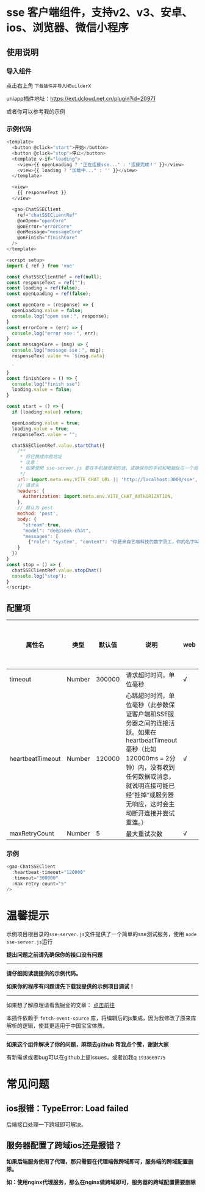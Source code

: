 # sse 客户端组件，支持v2、v3、安卓、ios、浏览器、微信小程序

## 使用说明

### 导入组件

点击右上角 `下载插件并导入HBuilderX`

uniapp插件地址：https://ext.dcloud.net.cn/plugin?id=20971

或者你可以参考我的示例

### 示例代码

```javascript
<template>
  <button @click="start">开始</button>
  <button @click="stop">停止</button>
  <template v-if="loading">
    <view>{{ openLoading ? "正在连接sse..." : '连接完成！' }}</view>
    <view>{{ loading ? "加载中..." : '' }}</view>
  </template>

  <view>
    {{ responseText }}
  </view>

  <gao-ChatSSEClient
    ref="chatSSEClientRef"
    @onOpen="openCore"
    @onError="errorCore"
    @onMessage="messageCore"
    @onFinish="finishCore"
  />
</template>

<script setup>
import { ref } from 'vue'

const chatSSEClientRef = ref(null);
const responseText = ref("");
const loading = ref(false);
const openLoading = ref(false);

const openCore = (response) => {
  openLoading.value = false;
  console.log("open sse：", response);
}
const errorCore = (err) => {
  console.log("error sse：", err);
}
const messageCore = (msg) => {
  console.log("message sse：", msg);
  responseText.value += `${msg.data}

  `
}
const finishCore = () => {
  console.log("finish sse")
  loading.value = false;
}

const start = () => {
  if (loading.value) return;

  openLoading.value = true;
  loading.value = true;
  responseText.value = "";

  chatSSEClientRef.value.startChat({
    /**
     * 将它换成你的地址
     * 注意：
     * 如果使用 sse-server.js 要在手机端使用的话，请确保你的手机和电脑处在一个局域网下并且是正常的ip地址
     */
    url: import.meta.env.VITE_CHAT_URL || 'http://localhost:3000/sse',
    // 请求头
    headers: {
      Authorization: import.meta.env.VITE_CHAT_AUTHORIZATION,
    },
    // 默认为 post
    method: 'post',
    body: {
      "stream":true,
      "model": "deepseek-chat",
      "messages": [
        {"role": "system", "content": "你是来自艺咖科技的数字员工，你的名字叫小咖。"}]
    }
  })
}
const stop = () => {
  chatSSEClientRef.value.stopChat()
  console.log("stop");
}
</script>
```

## 配置项

| 属性名              | 类型     | 默认值    | 说明          | web | android/ios | 微信小程序 |
|------------------|--------|--------|-------------|-----|-------------|-------|
| timeout          | Number | 300000 | 请求超时时间，单位毫秒 | √   | √           | √     |     |
| heartbeatTimeout | Number | 120000 | 心跳超时时间，单位毫秒（此参数保证客户端和SSE服务器之间的连接活跃。如果在 heartbeatTimeout 毫秒（比如 120000ms = 2分钟）内，没有收到任何数据或消息，就说明连接可能已经“挂掉”或服务器无响应，这时会主动断开连接并尝试重连。） | √   | √           | √     |
| maxRetryCount    | Number | 5      | 最大重试次数      | √   | √           | √     |

### 示例

```javascript
<gao-ChatSSEClient
  :heartbeat-timeout="120000"
  :timeout="300000"
  :max-retry-count="5"
/>
```

# 温馨提示

示例项目根目录的`sse-server.js`文件提供了一个简单的sse测试服务，使用 `node sse-server.js`运行

**提出问题之前请先确保你的接口没有问题**

---

**请仔细阅读我提供的示例代码。**

**如果你的程序有问题请先下载我提供的示例项目调试！**

---

如果想了解原理请看我掘金的文章： [点击前往](https://juejin.cn/post/7435632766375084082)

本插件依赖于 `fetch-event-source` 库，将编辑后的js集成，因为我修改了原来库解析的逻辑，使其更适用于中国宝宝体质。

---

**如果这个组件解决了你的问题，麻烦去[github](https://github.com/gaozhenqiang/uniapp-chatSSEClient/) 帮我点个赞，谢谢大家**

有新需求或者bug可以在github上提issues，或者加我q `1933669775`

# 常见问题

## ios报错：TypeError: Load failed

后端接口处理一下跨域即可解决。

## 服务器配置了跨域ios还是报错？

**如果后端服务使用了代理，那只需要在代理端做跨域即可，服务端的跨域配置删除。**

**如：使用nginx代理服务，那么在nginx做跨域即可，服务器的跨域配置需要删除**

